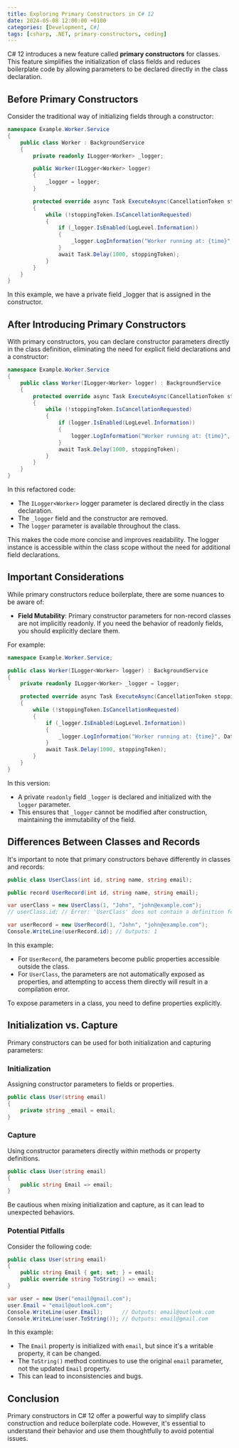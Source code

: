 ```yaml
---
title: Exploring Primary Constructors in C# 12
date: 2024-05-08 12:00:00 +0100
categories: [Development, C#]
tags: [csharp, .NET, primary-constructors, coding]
---
```


C# 12 introduces a new feature called **primary constructors** for classes. This feature simplifies the initialization of class fields and reduces boilerplate code by allowing parameters to be declared directly in the class declaration.

## Before Primary Constructors

Consider the traditional way of initializing fields through a constructor:

```csharp
namespace Example.Worker.Service
{
    public class Worker : BackgroundService
    {
        private readonly ILogger<Worker> _logger;

        public Worker(ILogger<Worker> logger)
        {
            _logger = logger;
        }

        protected override async Task ExecuteAsync(CancellationToken stoppingToken)
        {
            while (!stoppingToken.IsCancellationRequested)
            {
                if (_logger.IsEnabled(LogLevel.Information))
                {
                    _logger.LogInformation("Worker running at: {time}", DateTimeOffset.Now);
                }
                await Task.Delay(1000, stoppingToken);
            }
        }
    }
}
```

In this example, we have a private field _logger that is assigned in the constructor.

## After Introducing Primary Constructors

With primary constructors, you can declare constructor parameters directly in the class definition, eliminating the need for explicit field declarations and a constructor:

```csharp
namespace Example.Worker.Service
{
    public class Worker(ILogger<Worker> logger) : BackgroundService
    {
        protected override async Task ExecuteAsync(CancellationToken stoppingToken)
        {
            while (!stoppingToken.IsCancellationRequested)
            {
                if (logger.IsEnabled(LogLevel.Information))
                {
                    logger.LogInformation("Worker running at: {time}", DateTimeOffset.Now);
                }
                await Task.Delay(1000, stoppingToken);
            }
        }
    }
}
```
In this refactored code:

* The `ILogger<Worker>` logger parameter is declared directly in the class declaration.
* The `_logger` field and the constructor are removed.
* The `logger` parameter is available throughout the class.

This makes the code more concise and improves readability. The logger instance is accessible within the class scope without the need for additional field declarations.

## Important Considerations

While primary constructors reduce boilerplate, there are some nuances to be aware of:

* **Field Mutability**: Primary constructor parameters for non-record classes are not implicitly readonly. If you need the behavior of readonly fields, you should explicitly declare them.

For example:

```csharp
namespace Example.Worker.Service;

public class Worker(ILogger<Worker> logger) : BackgroundService
{
    private readonly ILogger<Worker> _logger = logger;

    protected override async Task ExecuteAsync(CancellationToken stoppingToken)
    {
        while (!stoppingToken.IsCancellationRequested)
        {
            if (_logger.IsEnabled(LogLevel.Information))
            {
                _logger.LogInformation("Worker running at: {time}", DateTimeOffset.Now);
            }
            await Task.Delay(1000, stoppingToken);
        }
    }
}
```

In this version:

* A private `readonly` field `_logger` is declared and initialized with the `logger` parameter.
* This ensures that `_logger` cannot be modified after construction, maintaining the immutability of the field.

## Differences Between Classes and Records
It's important to note that primary constructors behave differently in classes and records:

```csharp
public class UserClass(int id, string name, string email);

public record UserRecord(int id, string name, string email);

var userClass = new UserClass(1, "John", "john@example.com");
// userClass.id; // Error: 'UserClass' does not contain a definition for 'id'

var userRecord = new UserRecord(1, "John", "john@example.com");
Console.WriteLine(userRecord.id); // Outputs: 1
```
In this example:

* For `UserRecord`, the parameters become public properties accessible outside the class.
* For `UserClass`, the parameters are not automatically exposed as properties, and attempting to access them directly will result in a compilation error.

To expose parameters in a class, you need to define properties explicitly.

## Initialization vs. Capture
Primary constructors can be used for both initialization and capturing parameters:

### Initialization
Assigning constructor parameters to fields or properties.

```csharp
public class User(string email)
{
    private string _email = email;
}
```
### Capture
Using constructor parameters directly within methods or property definitions.

```csharp
public class User(string email)
{
    public string Email => email;
}
```

Be cautious when mixing initialization and capture, as it can lead to unexpected behaviors.

### Potential Pitfalls
Consider the following code:

```csharp
public class User(string email)
{
    public string Email { get; set; } = email;
    public override string ToString() => email;
}

var user = new User("email@gmail.com");
user.Email = "email@outlook.com";
Console.WriteLine(user.Email);      // Outputs: email@outlook.com
Console.WriteLine(user.ToString()); // Outputs: email@gmail.com
```

In this example:

* The `Email` property is initialized with `email`, but since it's a writable property, it can be changed.
* The `ToString()` method continues to use the original `email` parameter, not the updated `Email` property.
* This can lead to inconsistencies and bugs.

## Conclusion

Primary constructors in C# 12 offer a powerful way to simplify class construction and reduce boilerplate code. However, it's essential to understand their behavior and use them thoughtfully to avoid potential issues.